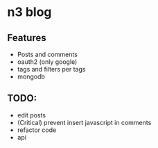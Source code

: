 # n3 blog

## Features
- Posts and comments
- oauth2 (only google)
- tags and filters per tags
- mongodb

## TODO:
- edit posts
- (Critical) prevent insert javascript in comments
- refactor code
- api
